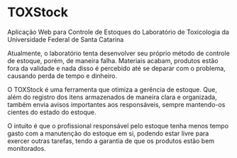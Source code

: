 TOXStock
========

Aplicação Web para Controle de Estoques do Laboratório de Toxicologia da Universidade Federal de Santa Catarina

Atualmente, o laboratório tenta desenvolver seu próprio método de controle de estoque, porém, de maneira falha. Materiais acabam, produtos estão fora da validade e nada disso é percebido até se deparar com o problema, causando perda de tempo e dinheiro. 

O TOXStock é uma ferramenta que otimiza a gerência de estoque. Que, além do registro dos itens armazenados de maneira clara e organizada, também envia avisos importantes aos responsáveis, sempre mantendo-os cientes do estado do estoque. 

O intuito é que o profissional responsável pelo estoque tenha menos tempo gasto com a manutenção do estoque em si, podendo estar livre para exercer outras tarefas, tendo a garantia de que os produtos estão bem monitorados.

